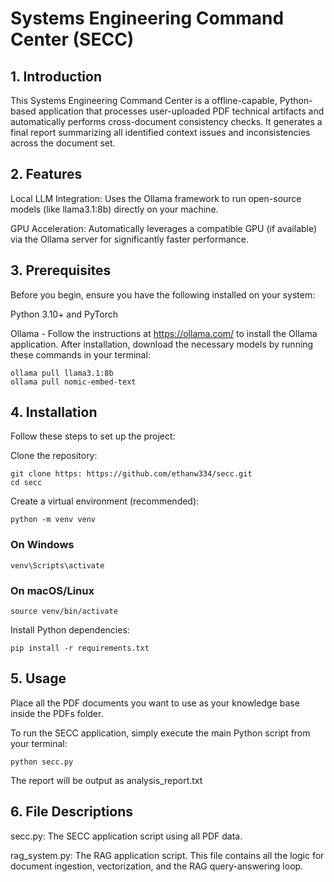 # Systems Engineering Command Center (SECC)

## 1. Introduction

This Systems Engineering Command Center is a offline-capable, Python-based application that processes user-uploaded PDF technical artifacts and automatically performs cross-document consistency checks. It generates a final report summarizing all identified context issues and inconsistencies across the document set.

## 2. Features
Local LLM Integration: Uses the Ollama framework to run open-source models (like llama3.1:8b) directly on your machine.

GPU Acceleration: Automatically leverages a compatible GPU (if available) via the Ollama server for significantly faster performance.

## 3. Prerequisites
Before you begin, ensure you have the following installed on your system:

Python 3.10+ and PyTorch

Ollama - Follow the instructions at https://ollama.com/ to install the Ollama application. After installation, download the necessary models by running these commands in your terminal:

```
ollama pull llama3.1:8b
ollama pull nomic-embed-text
```

## 4. Installation
Follow these steps to set up the project:

Clone the repository:

```
git clone https: https://github.com/ethanw334/secc.git
cd secc
```
Create a virtual environment (recommended):

```
python -m venv venv
```

### On Windows
```
venv\Scripts\activate
```
### On macOS/Linux
```
source venv/bin/activate
```

Install Python dependencies:
```
pip install -r requirements.txt
```

## 5. Usage

Place all the PDF documents you want to use as your knowledge base inside the PDFs folder. 

To run the SECC application, simply execute the main Python script from your terminal:
```
python secc.py
```

The report will be output as analysis_report.txt

## 6. File Descriptions

secc.py: The SECC application script using all PDF data.

rag_system.py: The RAG application script. This file contains all the logic for document ingestion, vectorization, and the RAG query-answering loop.
